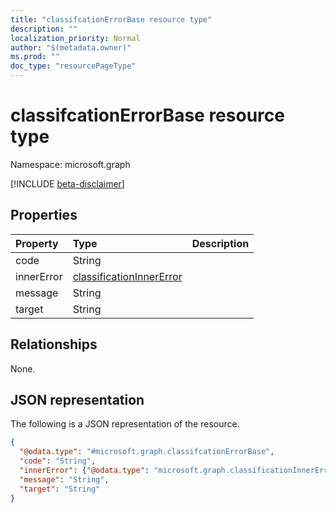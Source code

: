 ```yaml
---
title: "classifcationErrorBase resource type"
description: ""
localization_priority: Normal
author: "$(metadata.owner)"
ms.prod: ""
doc_type: "resourcePageType"
---
```


# classifcationErrorBase resource type

Namespace: microsoft.graph

[!INCLUDE [beta-disclaimer](../../includes/beta-disclaimer.md)]

## Properties

| Property   | Type                                                                 | Description |
| :--------- | :------------------------------------------------------------------- | :---------- |
| code       | String                                                               |             |
| innerError | [classificationInnerError](../resources/classificationinnererror.md) |             |
| message    | String                                                               |             |
| target     | String                                                               |             |

## Relationships

None.

## JSON representation

The following is a JSON representation of the resource.

<!-- {
  "blockType": "resource",
  "@odata.type": "microsoft.graph.classifcationErrorBase",
}
-->

```json
{
  "@odata.type": "#microsoft.graph.classifcationErrorBase",
  "code": "String",
  "innerError": {"@odata.type": "microsoft.graph.classificationInnerError"},
  "message": "String",
  "target": "String"
}
```
